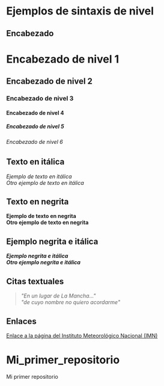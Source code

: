 # Ejemplos de sintaxis de nivel

## Encabezado

# Encabezado de nivel 1
## Encabezado de nivel 2
### Encabezado de nivel 3
#### Encabezado de nivel 4
##### Encabezado de nivel 5
###### Encabezado de nivel 6

## Texto en itálica
*Ejemplo de texto en itálica*  
_Otro ejemplo de texto en itálica_

## Texto en negrita
**Ejemplo de texto en negrita**  
__Otro ejemplo de texto en negrita__

## Ejemplo negrita e itálica
***Ejemplo negrita e itálica***  
*__Otro ejemplo negrita e itálica__*

## Citas textuales
> *"En un lugar de La Mancha..."*  
> *"de cuyo nombre no quiero acordarme"*

## Enlaces
[Enlace a la página del Instituto Meteorológico Nacional (IMN)](https://www.imn.ac.cr/web/imn/inicio)

# Mi_primer_repositorio
Mi primer repositorio
